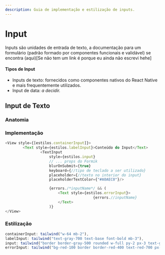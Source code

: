 ```yaml
---
description: Guia de implementação e estilização de inputs.
---
```


# Input

Inputs são unidades de entrada de texto, a documentação para um formulário \(padrão formado por componentes funcionais e validável\) se encontra \(aqui\)\[Se não tem um link é porque eu ainda não escrevi hehe\]

#### Tipos de Input

* Inputs de texto: fornecidos como componentes nativos do React Native e mais frequentemente utilizados.
* Input de data: _a decidir._

## Input de Texto

### Anatomia





### Implementação

```javascript
<View style={[estilos.containerInput]}>
		<Text style={estilos.labelInput}>Conteúdo do Input</Text>
				<TextInput 
					style={estilos.input} 
					// ... props do Formik
					blurOnSubmit={true}
					keyboard={//tipo de teclado a ser utilizado}
					placeholder={//texto no interior do input}
					placeholderTextColor={"#A0AEC0"}/>

					{errors./*inputName*/ && (
						<Text style={estilos.errorInput}>
										{errors.//inputName}
						</Text>
					)}
</View>
```

### Estilização

```javascript
containerInput: tailwind("w-64 mb-2"),
labelInput: tailwind("text-gray-700 text-base font-bold mb-3"),
input: tailwind("border border-gray-500 rounded w-full py-2 px-3 text-gray-700 text-base"),
errorInput: tailwind("bg-red-100 border border-red-400 text-red-700 px-4 py-2 mt-2 rounded relative"),
```

